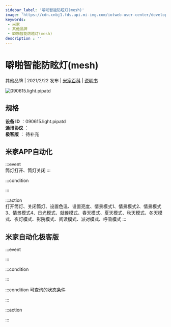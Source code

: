 ```yaml
---
sidebar_label: '噼啪智能防眩灯(mesh)'
image: 'https://cdn.cnbj1.fds.api.mi-img.com/iotweb-user-center/developer_1679071455146iuNktBCE.png?GalaxyAccessKeyId=AKVGLQWBOVIRQ3XLEW&Expires=9223372036854775807&Signature=Hnya2jm/fMohHnCFX+JVlV3PKBw='
keywords: 
 - 米家
 - 其他品牌
 - 噼啪智能防眩灯(mesh)
description : ''
---
```

# 噼啪智能防眩灯(mesh)

其他品牌 | 2021/2/22 发布 | [米家百科](https://home.mi.com/webapp/content/baike/product/index.html?model=090615.light.pipatd) | [说明书](https://home.mi.com/views/introduction.html?model=090615.light.pipatd&region=cn)

![090615.light.pipatd](https://cdn.cnbj1.fds.api.mi-img.com/iotweb-user-center/developer_1679071455146iuNktBCE.png?GalaxyAccessKeyId=AKVGLQWBOVIRQ3XLEW&Expires=9223372036854775807&Signature=Hnya2jm/fMohHnCFX+JVlV3PKBw=)

## 规格  
> 
**设备 ID** ：090615.light.pipatd  
**通讯协议** ：  
**极客版**  ： 待补充 


## 米家APP自动化  

:::event  
筒灯打开、筒灯关闭
:::

:::condition  

:::

:::action   
打开筒灯、关闭筒灯、设置色温、设置亮度、情景模式1、情景模式2、情景模式3、情景模式4、日光模式、就餐模式、春天模式、夏天模式、秋天模式、冬天模式、夜灯模式、影院模式、阅读模式、派对模式、呼吸模式
:::

## 米家自动化极客版  

:::event  

:::

:::condition  

:::

:::condition 可查询的状态条件  

:::

:::action  

:::

        
